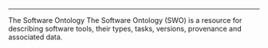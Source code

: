 --------------------------------
The Software Ontology
The Software Ontology (SWO) is a resource for describing software tools, their types, tasks, versions, provenance and associated data.
